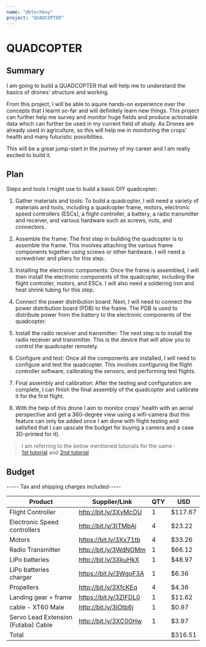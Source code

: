 ```yaml
---
name: "@btechboy"
project: "QUADCOPTER"
---
```


# QUADCOPTER

## Summary
I am going to build a QUADCOPTER that will help me to understand the basics of drones' structure and working. 

From this project, I will be able to aquire hands-on experience over the concepts that I learnt so-far and will definitely learn new things. This project can further help me survey and monitor huge fields and produce actionable data which can further be used in my current field of study. As Drones are already used in agriculture, so this will help me in monitoring the crops' health and many futuristic possiblities.

This will be a great jump-start in the journey of my career and I am really excited to build it.

## Plan

Steps and tools I might use to build a basic DIY quadcopter:

1. Gather materials and tools: To build a quadcopter, I will need a variety of materials and tools, including a quadcopter frame, motors, electronic speed controllers (ESCs), a flight controller, a battery, a radio transmitter and receiver, and various hardware such as screws, nuts, and connectors.

2. Assemble the frame: The first step in building the quadcopter is to assemble the frame. This involves attaching the various frame components together using screws or other hardware. I will need a screwdriver and pliers for this step.

3. Installing the electronic components: Once the frame is assembled, I will then install the electronic components of the quadcopter, including the flight controller, motors, and ESCs. I will also need a soldering iron and heat shrink tubing for this step.

4. Connect the power distribution board: Next, I will need to connect the power distribution board (PDB) to the frame. The PDB is used to distribute power from the battery to the electronic components of the quadcopter.

5. Install the radio receiver and transmitter: The next step is to install the radio receiver and transmitter. This is the device that will allow you to control the quadcopter remotely.

6. Configure and test: Once all the components are installed, I will need to configure and test the quadcopter. This involves configuring the flight controller software, calibrating the sensors, and performing test flights.

7. Final assembly and calibration: After the testing and configuration are complete, I can finish the final assembly of the quadcopter and calibrate it for the first flight.

8. With the help of this drone I aim to monitor crops' health with an aerial perspective and get a 360-degree view using a wifi-camera (but this feature can only be added once I am done with flight testing and satisfied that I can upscale the budget for buying a camera and a case 3D-printed for it).
> I am referring to the below mentioned tutorials for the same : <br>
[1st tutorial](https://www.youtube.com/watch?v=I8ugqKsMIpE) and 
[2nd tutorial](https://www.youtube.com/watch?v=FhlMFzumsVg)

## Budget
----- Tax and shipping charges included-----

| Product                                      | Supplier/Link                         |  QTY   |   USD    |
| -------------------------------------------- | ------------------------------------- | ------ |  ------  |
| Flight Controller                            | http://bit.ly/3XvMcOU                 |    1   |  $117.67 |
| Electronic Speed controllers                 | http://bit.ly/3ITMbAi                 |    4   |  $23.22  |
| Motors                                       | https://bit.ly/3Xx71tb                |    4   |  $33.26  |
| Radio Transmitter                            | http://bit.ly/3WdNOMm                 |    1   |  $66.12  |
| LiPo batteries                               | http://bit.ly/3XkuHkX                 |    1   |  $48.97  |
| LiPo batteries charger                       | https://bit.ly/3WgoF3A                |    1   |  $6.36   |
| Propellers                                   | http://bit.ly/3XfcKEq                 |    4   |  $4.36   |  
| Landing gear + frame                         | https://bit.ly/3ZIFDL0                |    1   |  $11.62  |
| cable - XT60 Male                            | http://bit.ly/3IOtb6j                 |    1   |  $0.97   |
| Servo Lead Extension (Futaba) Cable          | http://bit.ly/3XC00Hw                 |    1   |  $3.97   |
| Total                                        |                                       |        | $316.51  |
